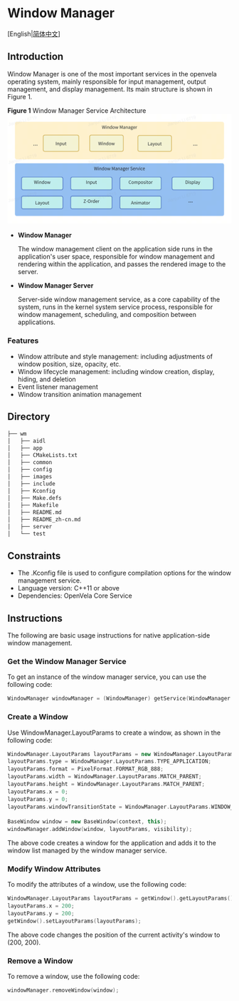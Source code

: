 # Window Manager

[English|[简体中文](./README_zh-cn.md)]

## Introduction
Window Manager is one of the most important services in the openvela operating system, mainly responsible for input management, output management, and display management. Its main structure is shown in Figure 1.

**Figure 1** Window Manager Service Architecture
![Window Manager Service Architecture](./images/Window_Manager_Architecture.jpg)
- **Window Manager**

    The window management client on the application side runs in the application's user space, responsible for window management and rendering within the application, and passes the rendered image to the server.
    
- **Window Manager Server**

    Server-side window management service, as a core capability of the system, runs in the kernel system service process, responsible for window management, scheduling, and composition between applications.

### Features
- Window attribute and style management: including adjustments of window position, size, opacity, etc.
- Window lifecycle management: including window creation, display, hiding, and deletion
- Event listener management
- Window transition animation management

## Directory
```
├── wm
│   ├── aidl
│   ├── app
│   ├── CMakeLists.txt
│   ├── common
│   ├── config
│   ├── images
│   ├── include
│   ├── Kconfig
│   ├── Make.defs
│   ├── Makefile
│   ├── README.md
│   ├── README_zh-cn.md
│   ├── server
│   └── test
```
## Constraints

- The .Kconfig file is used to configure compilation options for the window management service.
- Language version: C++11 or above
- Dependencies: OpenVela Core Service

## Instructions

The following are basic usage instructions for native application-side window management.

### Get the Window Manager Service

To get an instance of the window manager service, you can use the following code:

```c++
WindowManager windowManager = (WindowManager) getService(WindowManager::name());
```

### Create a Window

Use WindowManager.LayoutParams to create a window, as shown in the following code:

```c++
WindowManager.LayoutParams layoutParams = new WindowManager.LayoutParams();
layoutParams.type = WindowManager.LayoutParams.TYPE_APPLICATION;
layoutParams.format = PixelFormat.FORMAT_RGB_888;
layoutParams.width = WindowManager.LayoutParams.MATCH_PARENT;
layoutParams.height = WindowManager.LayoutParams.MATCH_PARENT;
layoutParams.x = 0;
layoutParams.y = 0;
layoutParams.windowTransitionState = WindowManager.LayoutParams.WINDOW_TRANSITION_ENABLE;

BaseWindow window = new BaseWindow(context, this);
windowManager.addWindow(window, layoutParams, visibility);
```

The above code creates a window for the application and adds it to the window list managed by the window manager service.

### Modify Window Attributes

To modify the attributes of a window, use the following code:

```c++
WindowManager.LayoutParams layoutParams = getWindow().getLayoutParams();
layoutParams.x = 200;
layoutParams.y = 200;
getWindow().setLayoutParams(layoutParams);
```

The above code changes the position of the current activity's window to (200, 200).

### Remove a Window

To remove a window, use the following code:

```c++
windowManager.removeWindow(window);
```